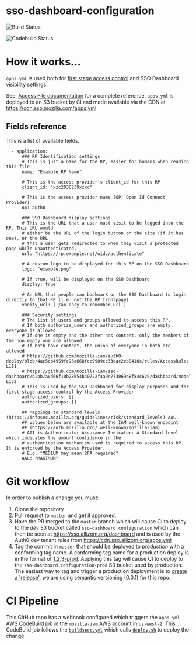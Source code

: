 # sso-dashboard-configuration

![Build Status](https://github.com/mozilla-iam/sso-dashboard-configuration/workflows/Test%20Configuration/badge.svg)

![Codebuild Status](https://codebuild.us-west-2.amazonaws.com/badges?uuid=eyJlbmNyeXB0ZWREYXRhIjoiUWVHQlJNT2FjckNEcUFtUzI4VVR3ZlBTYjRCYnl4SWhWcUx0TTFEMUMzWmFMM3N2eGdLOFJMTUl6NkNtQTFkRVdXa2RzSEQ5SGYvZWRZMW01Q2cvcXhRPSIsIml2UGFyYW1ldGVyU3BlYyI6IjZjWmVyRWdkRDFFVTllRksiLCJtYXRlcmlhbFNldFNlcmlhbCI6MX0%3D&branch=master)

# How it works...

`apps.yml` is used both for [first stage access control](https://github.com/mozilla-iam/mozilla-iam#2-stage-access-validation)
and SSO Dashboard visibility settings.

See: [Access File documentation](https://github.com/mozilla-iam/cis/blob/master/docs/AccessFile.md)
for a complete reference. `apps.yml` is deployed to an S3 bucket by CI and made
available via the CDN at https://cdn.sso.mozilla.com/apps.yml

## Fields reference

This is a list of available fields.

```
  - application:
      ### RP Identification settings
      # This is just a name for the RP, easier for humans when reading this file
      name: "Example RP Name"

      # This is the access provider's client_id for this RP
      client_id: "xzc2030239xzxc"

      # This is the access provider name (OP: Open Id Connect Provider)
      op: auth0

      ### SSO Dashboard display settings
      # This is the URL that a user must visit to be logged into the RP. This URL would
      # either be the URL of the login button on the site (if it has one), or the URL
      # that a user gets redirected to when they visit a protected page while unauthenticated.
      url: "https://rp.example.net/oidc/authenticate"

      # A custom logo to be displayed for this RP on the SSO Dashboard
      logo: "example.png"

      # If true, will be displayed on the SSO Dashboard
      display: true

      # An URL that people can bookmark on the SSO Dashboard to login directly to that RP (i.e. not the RP frontpage)
      vanity_url: ['/an-easy-to-remember-url']

      ### Security settings
      # The list of users and groups allowed to access this RP.
      # If both authorize_users and authorized_groups are empty, everyone is allowed
      # If one is empty and the other has content, only the members of the non empty one are allowed
      # If both have content, the union of everyone in both are allowed
      # https://github.com/mozilla-iam/auth0-deploy/blob/4ac5cb4959fc93a668fcc9909ce33eac2eb8416c/rules/AccessRules.js#L173-L181
      # https://github.com/mozilla-iam/sso-dashboard/blob/a0d66f10b28654b40722f4a9e773069a8f84c629/dashboard/models/user.py#L138-L152
      # This is used by the SSO Dashboard for display purposes and for first stage access control by the Access Provider
      authorized_users: []
      authorized_groups: []

      ## Mappings to standard levels (https://infosec.mozilla.org/guidelines/risk/standard_levels) AAL
      ## values below are available at the IAM well-known endpoint
      ## (https://auth.mozilla.org/.well-known/mozilla-iam)
      # AAI is Authenticator Assurance Indicator: A Standard level which indicates the amount confidence in the
      # authentication mechanism used is required to access this RP. It is enforced by the Access Provider.
      # E.g. "MEDIUM may mean 2FA required"
      AAL: "MAXIMUM"
```

# Git workflow

In order to publish a change you must:

1. Clone the repository
2. Pull request to `master` and get it approved.
3. Have the PR merged to the `master` branch which will cause CI to deploy to
   the *dev* S3 bucket called `sso-dashboard.configuration` which can then be
   seen at https://sso.allizom.org/dashboard and is used by the Auth0 dev tenant
   rules from https://cdn.sso.allizom.org/apps.yml
4. Tag the commit in `master` that should be deployed to *production* with a
   conforming tag name. A conforming tag name for a production deploy is in the
   format of [1.2.3-prod](https://github.com/mozilla-iam/sso-dashboard-configuration/blob/26f1e5c7d8512b1a447dbac0e981fa3afbf3c346/deploy.sh#L11).
   Applying this tag will cause CI to deploy to the
   `sso-dashboard.configuration-prod` S3 bucket used by production. The easiest
   way to tag and trigger a production deployment is to [create a 'release'](https://github.com/mozilla-iam/sso-dashboard-configuration/releases),
   we are using semantic versioning (0.0.1) for this repo.

# CI Pipeline

This GitHub repo has a webhook configured which triggers the `apps_yml` AWS
CodeBuild job in the `mozilla-iam` AWS account in `us-west-2`. This CodeBuild
job follows the [`buildspec.yml`](buildspec.yml) which calls [`deploy.sh`](deploy.sh)
to deploy the change.
